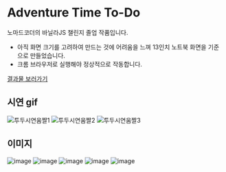 # Adventure Time To-Do
노마드코더의 바닐라JS 챌린지 졸업 작품입니다.
* 아직 화면 크기를 고려하여 만드는 것에 어려움을 느껴 13인치 노트북 화면을 기준으로 만들었습니다.
* 크롬 브라우저로 실행해야 정상적으로 작동합니다.

[결과물 보러가기](https://jynam17.github.io/AdventureTimeToDo/ "결과물 보러가기")

## 시연 gif
![투두시연움짤1](https://user-images.githubusercontent.com/73823388/132971977-1fcafffc-2623-4e39-bc9d-faffe13546be.gif)
![투두시연움짤2](https://user-images.githubusercontent.com/73823388/132971981-0b70a5b5-13e4-4137-9d06-42dc95f4bd9a.gif)
![투두시연움짤3](https://user-images.githubusercontent.com/73823388/132971987-42b96c1d-7763-4b4d-808a-82643e72b706.gif)

## 이미지
![image](https://user-images.githubusercontent.com/73823388/132171610-845a6a68-3e24-4c7f-bc7d-5514c0543e27.png)
![image](https://user-images.githubusercontent.com/73823388/132171890-0b72b2e7-17dc-4233-8b7c-30bd3a67d4f3.png)
![image](https://user-images.githubusercontent.com/73823388/132172002-7da9a7c9-6885-463a-b7a8-d105bdbd1739.png)
![image](https://user-images.githubusercontent.com/73823388/132172165-345fe2ba-1ddb-4eb5-8d85-6ed2a3394743.png)
![image](https://user-images.githubusercontent.com/73823388/132172465-6bc1100b-9f72-4d12-a61b-bb6b921af691.png)
